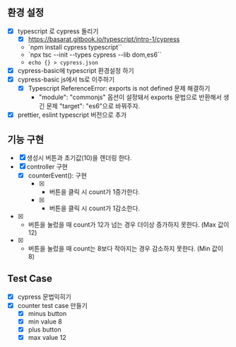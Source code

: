 ## 환경 설정

- [x] typescript 로 cypress 돌리기
  - [x] https://basarat.gitbook.io/typescript/intro-1/cypress
  - `npm install cypress typescript``
  - `npx tsc --init --types cypress --lib dom,es6``
  - `echo {} > cypress.json`
- [x] cypress-basic에 typescript 환경설정 하기
 - [x] cypress-basic js에서 ts로 이주하기
   - [x] Typescript ReferenceError: exports is not defined 문제 해결하기
     - "module": "commonjs" 옵션이 설정돼서 exports 문법으로 반환해서 생긴 문제 "target": "es6"으로 바꿔주자.
- [x] prettier, eslint typescript 버전으로 추가

## 기능 구현

- [x] 생성시 버튼과 초기값(10)을 렌더링 한다.
- [x] controller 구현
  - [x] counterEvent(): 구현
    - [x] + 버튼을 클릭 시 count가 1증가한다.
    - [x] - 버튼을 클릭 시 count가 1감소한다.
- [x] + 버튼을 눌렀을 때 count가 12가 넘는 경우 더이상 증가하지 못한다. (Max 값이 12)
- [x] - 버튼을 눌렀을 때 count는 8보다 작아지는 경우 감소하지 못한다. (Min 값이 8)

## Test Case

- [x] cypress 문법익히기
- [x] counter test case 만들기
  - [x] minus button
  - [x] min value 8
  - [x] plus button
  - [x] max value 12
